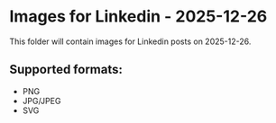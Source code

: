 # Images for Linkedin - 2025-12-26

This folder will contain images for Linkedin posts on 2025-12-26.

## Supported formats:
- PNG
- JPG/JPEG
- SVG
